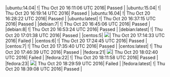 |ubuntu:14.04| \![](https://cdn.rawgit.com/Neilpang/letest/master/status/ubuntu-14.04.svg?1476979866)| Thu Oct 20 16:11:06 UTC 2016| Passed |
|ubuntu:15.04| \![](https://cdn.rawgit.com/Neilpang/letest/master/status/ubuntu-15.04.svg?1476980354)| Thu Oct 20 16:19:14 UTC 2016| Passed |
|ubuntu:16.04| \![](https://cdn.rawgit.com/Neilpang/letest/master/status/ubuntu-16.04.svg?1476980902)| Thu Oct 20 16:28:22 UTC 2016| Passed |
|ubuntu:latest| \![](https://cdn.rawgit.com/Neilpang/letest/master/status/ubuntu-latest.svg?1476981435)| Thu Oct 20 16:37:15 UTC 2016| Passed |
|debian:7| \![](https://cdn.rawgit.com/Neilpang/letest/master/status/debian-7.svg?1476981906)| Thu Oct 20 16:45:06 UTC 2016| Passed |
|debian:8| \![](https://cdn.rawgit.com/Neilpang/letest/master/status/debian-8.svg?1476982404)| Thu Oct 20 16:53:24 UTC 2016| Passed |
|debian:latest| \![](https://cdn.rawgit.com/Neilpang/letest/master/status/debian-latest.svg?1476982898)| Thu Oct 20 17:01:38 UTC 2016| Passed |
|centos:5| ![](https://cdn.rawgit.com/Neilpang/letest/master/status/centos-5.svg?1476983673)| Thu Oct 20 17:14:33 UTC 2016| Failed |
|centos:6| \![](https://cdn.rawgit.com/Neilpang/letest/master/status/centos-6.svg?1476984285)| Thu Oct 20 17:24:45 UTC 2016| Passed |
|centos:7| \![](https://cdn.rawgit.com/Neilpang/letest/master/status/centos-7.svg?1476984940)| Thu Oct 20 17:35:40 UTC 2016| Passed |
|centos:latest| \![](https://cdn.rawgit.com/Neilpang/letest/master/status/centos-latest.svg?1476985599)| Thu Oct 20 17:46:39 UTC 2016| Passed |
|fedora:21| ![](https://cdn.rawgit.com/Neilpang/letest/master/status/fedora-21.svg?1476986560)| Thu Oct 20 18:02:40 UTC 2016| Failed |
|fedora:22| \![](https://cdn.rawgit.com/Neilpang/letest/master/status/fedora-22.svg?1476987118)| Thu Oct 20 18:11:58 UTC 2016| Passed |
|fedora:23| ![](https://cdn.rawgit.com/Neilpang/letest/master/status/fedora-23.svg?1476988199)| Thu Oct 20 18:29:59 UTC 2016| Failed |
|fedora:latest| \![](https://cdn.rawgit.com/Neilpang/letest/master/status/fedora-latest.svg?1476988748)| Thu Oct 20 18:39:08 UTC 2016| Passed |
